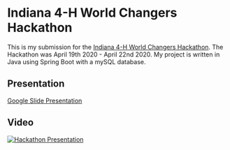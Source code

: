 # Indiana 4-H World Changers Hackathon

This is my submission for the [Indiana 4-H World Changers Hackathon](https://4-hworldchangers.hackathon.com/#/event). The Hackathon was April 19th 2020 - April 22nd 2020. My project is written in Java using Spring Boot with a mySQL database.

## Presentation
[Google Slide Presentation](https://docs.google.com/presentation/d/1hczQGy22U6x6zS7TXA_t4OtYSkjCxrD43w3vP639Mv8/edit?usp=sharing)

## Video
[![Hackathon Presentation](https://img.youtube.com/vi/tOEcBkuQ7XI/0.jpg)](https://youtu.be/tOEcBkuQ7XI "Hackathon Presentation")